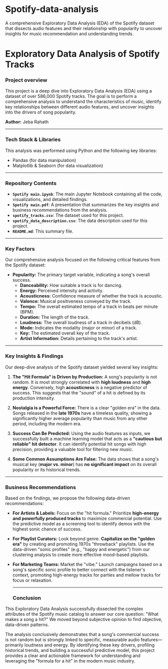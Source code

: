 # Spotify-data-analysis
A comprehensive Exploratory Data Analysis (EDA) of the Spotify dataset that dissects audio features and their relationship with popularity to uncover insights for music recommendation and understanding trends.
# Exploratory Data Analysis of Spotify Tracks

### Project overview

This project is a deep dive into Exploratory Data Analysis (EDA) using a dataset of over 586,000 Spotify tracks. The goal is to perform a comprehensive analysis to understand the characteristics of music, identify key relationships between different audio features, and uncover insights into the drivers of song popularity.

**Author:** Jeba Rahath

---

###  Tech Stack & Libraries

This analysis was performed using Python and the following key libraries:
* Pandas (for data manipulation)
* Matplotlib & Seaborn (for data visualization)


---

###  Repository Contents

* **`Spotify main.ipynb`**: The main Jupyter Notebook containing all the code, visualizations, and detailed findings.
* **`Spotify main.pdf`**: A presentation that summarizes the key insights and business recommendations from the analysis.
* **`spotify_tracks.csv`**: The dataset used for this project.
* **`spotify_data_description.csv`**: The data description used for this project.
* **`README.md`**: This summary file.

---
###  Key Factors 

Our comprehensive analysis focused on the following critical features from the Spotify dataset:

  * **Popularity:** The primary target variable, indicating a song's overall success.
    * **Danceability:** How suitable a track is for dancing.
    * **Energy:** Perceived intensity and activity.
    * **Acousticness:** Confidence measure of whether the track is acoustic.
    * **Valence:** Musical positiveness conveyed by the track.
    * **Tempo:** The overall estimated tempo of a track in beats per minute (BPM).
    * **Duration:** The length of the track.
    * **Loudness:** The overall loudness of a track in decibels (dB).
    * **Mode:** Indicates the modality (major or minor) of a track.
    * **Key:** The estimated overall key of the track.
    * **Artist Information:** Details pertaining to the track's artist.

---
###  Key Insights & Findings

Our deep-dive analysis of the Spotify dataset yielded several key insights:

1.  **The "Hit Formula" is Driven by Production:** A song's popularity is not random. It is most strongly correlated with **high loudness** and **high energy**. Conversely, high **acousticness** is a negative predictor of success. This suggests that the "sound" of a hit is defined by its production intensity.

2.  **Nostalgia is a Powerful Force:** There is a clear "golden era" in the data. Songs released in the **late 1970s** have a timeless quality, showing a significantly higher average popularity than music from any other period, including the modern era.

3.  **Success Can Be Predicted:** Using the audio features as inputs, we successfully built a machine learning model that acts as a **"cautious but reliable" hit detector**. It can identify potential hit songs with high precision, providing a valuable tool for filtering new music.

4.  **Some Common Assumptions Are False:** The data shows that a song's musical key (**major vs. minor**) has **no significant impact** on its overall popularity or its historical trends.

---

###  Business Recommendations

Based on the findings, we propose the following data-driven recommendations:

* **For Artists & Labels:** Focus on the "hit formula." Prioritize **high-energy and powerfully produced tracks** to maximize commercial potential. Use the predictive model as a screening tool to identify demos with the highest sonic chance of success.
* **For Playlist Curators:** Look beyond genre. **Capitalize on the "golden era"** by creating and promoting 1970s "throwback" playlists. Use the data-driven "sonic profiles" (e.g., "happy and energetic") from our clustering analysis to create more effective mood-based playlists.
* **For Marketing Teams:** Market the "vibe." Launch campaigns based on a song's specific sonic profile to better connect with the listener's context, promoting high-energy tracks for parties and mellow tracks for focus or relaxation.

  ---
  ###  Conclusion

This Exploratory Data Analysis successfully dissected the complex attributes of the Spotify music catalog to answer our core question: "What makes a song a hit?" We moved beyond subjective opinion to find objective, data-driven patterns.

The analysis conclusively demonstrates that a song's commercial success is not random but is strongly linked to specific, measurable audio features—primarily loudness and energy. By identifying these key drivers, profiling historical trends, and building a successful predictive model, this project provides a clear and actionable framework for understanding and leveraging the "formula for a hit" in the modern music industry.



